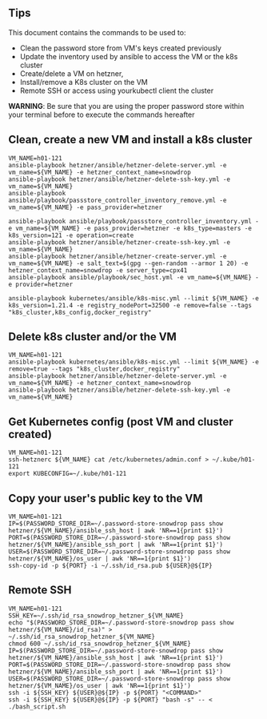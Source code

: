## Tips 

This document contains the commands to be used to:
- Clean the password store from VM's keys created previously
- Update the inventory used by ansible to access the VM or the k8s cluster 
- Create/delete a VM on hetzner,
- Install/remove a K8s cluster on the VM
- Remote SSH or access using yourkubectl client the cluster

**WARNING**: Be sure that you are using the proper password store within your terminal before to execute the commands hereafter

## Clean, create a new VM and install a k8s cluster
```
VM_NAME=h01-121
ansible-playbook hetzner/ansible/hetzner-delete-server.yml -e vm_name=${VM_NAME} -e hetzner_context_name=snowdrop
ansible-playbook hetzner/ansible/hetzner-delete-ssh-key.yml -e vm_name=${VM_NAME}
ansible-playbook ansible/playbook/passstore_controller_inventory_remove.yml -e vm_name=${VM_NAME} -e pass_provider=hetzner

ansible-playbook ansible/playbook/passstore_controller_inventory.yml -e vm_name=${VM_NAME} -e pass_provider=hetzner -e k8s_type=masters -e k8s_version=121 -e operation=create
ansible-playbook hetzner/ansible/hetzner-create-ssh-key.yml -e vm_name=${VM_NAME}
ansible-playbook hetzner/ansible/hetzner-create-server.yml -e vm_name=${VM_NAME} -e salt_text=$(gpg --gen-random --armor 1 20) -e hetzner_context_name=snowdrop -e server_type=cpx41
ansible-playbook ansible/playbook/sec_host.yml -e vm_name=${VM_NAME} -e provider=hetzner

ansible-playbook kubernetes/ansible/k8s-misc.yml --limit ${VM_NAME} -e k8s_version=1.21.4 -e registry_nodePort=32500 -e remove=false --tags "k8s_cluster,k8s_config,docker_registry"
```

## Delete k8s cluster and/or the VM
```
VM_NAME=h01-121
ansible-playbook kubernetes/ansible/k8s-misc.yml --limit ${VM_NAME} -e remove=true --tags "k8s_cluster,docker_registry" 
ansible-playbook hetzner/ansible/hetzner-delete-server.yml -e vm_name=${VM_NAME} -e hetzner_context_name=snowdrop
ansible-playbook hetzner/ansible/hetzner-delete-ssh-key.yml -e vm_name=${VM_NAME}
```

## Get Kubernetes config (post VM and cluster created)
```
VM_NAME=h01-121
ssh-hetznerc ${VM_NAME} cat /etc/kubernetes/admin.conf > ~/.kube/h01-121
export KUBECONFIG=~/.kube/h01-121
```

## Copy your user's public key to the VM
```
VM_NAME=h01-121
IP=$(PASSWORD_STORE_DIR=~/.password-store-snowdrop pass show hetzner/${VM_NAME}/ansible_ssh_host | awk 'NR==1{print $1}')
PORT=$(PASSWORD_STORE_DIR=~/.password-store-snowdrop pass show hetzner/${VM_NAME}/ansible_ssh_port | awk 'NR==1{print $1}')
USER=$(PASSWORD_STORE_DIR=~/.password-store-snowdrop pass show hetzner/${VM_NAME}/os_user | awk 'NR==1{print $1}')
ssh-copy-id -p ${PORT} -i ~/.ssh/id_rsa.pub ${USER}@${IP}
```

## Remote SSH
```
VM_NAME=h01-121
SSH_KEY=~/.ssh/id_rsa_snowdrop_hetzner_${VM_NAME}
echo "$(PASSWORD_STORE_DIR=~/.password-store-snowdrop pass show hetzner/${VM_NAME}/id_rsa)" > ~/.ssh/id_rsa_snowdrop_hetzner_${VM_NAME}
chmod 600 ~/.ssh/id_rsa_snowdrop_hetzner_${VM_NAME}
IP=$(PASSWORD_STORE_DIR=~/.password-store-snowdrop pass show hetzner/${VM_NAME}/ansible_ssh_host | awk 'NR==1{print $1}')
PORT=$(PASSWORD_STORE_DIR=~/.password-store-snowdrop pass show hetzner/${VM_NAME}/ansible_ssh_port | awk 'NR==1{print $1}')
USER=$(PASSWORD_STORE_DIR=~/.password-store-snowdrop pass show hetzner/${VM_NAME}/os_user | awk 'NR==1{print $1}')
ssh -i ${SSH_KEY} ${USER}@${IP} -p ${PORT} "<COMMAND>"
ssh -i ${SSH_KEY} ${USER}@${IP} -p ${PORT} "bash -s" -- < ./bash_script.sh
```
